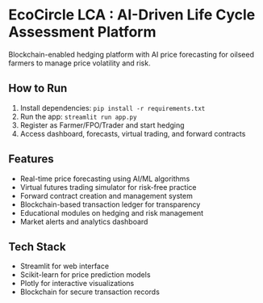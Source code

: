 # EcoCircle LCA : AI-Driven Life Cycle Assessment Platform

Blockchain-enabled hedging platform with AI price forecasting for oilseed farmers to manage price volatility and risk.

## How to Run
1. Install dependencies: `pip install -r requirements.txt`
2. Run the app: `streamlit run app.py`
3. Register as Farmer/FPO/Trader and start hedging
4. Access dashboard, forecasts, virtual trading, and forward contracts

## Features
- Real-time price forecasting using AI/ML algorithms
- Virtual futures trading simulator for risk-free practice
- Forward contract creation and management system
- Blockchain-based transaction ledger for transparency
- Educational modules on hedging and risk management
- Market alerts and analytics dashboard

## Tech Stack
- Streamlit for web interface
- Scikit-learn for price prediction models
- Plotly for interactive visualizations
- Blockchain for secure transaction records
